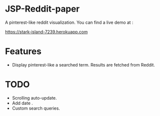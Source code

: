 # JSP-Reddit-paper

A pinterest-like reddit visualization. You can find a live demo at :

https://stark-island-7239.herokuapp.com

# Features

* Display pinterest-like a searched term. Results are fetched from Reddit.

# TODO

* Scrolling auto-update.
* Add date .
* Custom search queries.